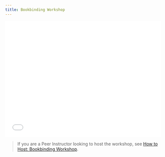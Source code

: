 ```yaml
---
title: Bookbinding Workshop
---
```



<embed src="/hive-wiki/src/assets/crafts-bookbinding-doc1.pdf" width="100%" height="375" />


> If you are a Peer Instructor looking to host the workshop, see [How to Host: Bookbinding Workshop](/hive-wiki/workshop/crafts-bookbinding-internal/).